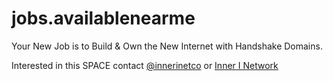 # jobs.availablenearme
Your New Job is to Build &amp; Own the New Internet with Handshake Domains.
<head>
<!-- Google tag (gtag.js) -->
<script async src="https://www.googletagmanager.com/gtag/js?id=G-XJF8Z043FY"></script>
<script>
  window.dataLayer = window.dataLayer || [];
  function gtag(){dataLayer.push(arguments);}
  gtag('js', new Date());

  gtag('config', 'G-XJF8Z043FY');
</script>
</head>

Interested in this SPACE contact [@innerinetco](https://twitter.com/innerinetco) or [Inner I Network](https://innerinetwork.hns.to/)
